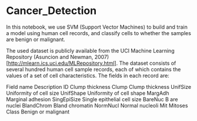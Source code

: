 # Cancer_Detection

In this notebook, we use SVM (Support Vector Machines) to build and train a model using human cell records, and classify cells to whether the samples are benign or malignant.

The used dataset is publicly available from the UCI Machine Learning Repository (Asuncion and Newman, 2007)[http://mlearn.ics.uci.edu/MLRepository.html]. The dataset consists of several hundred human cell sample records, each of which contains the values of a set of cell characteristics. The fields in each record are:

Field name	  Description
ID	          Clump thickness
Clump	        Clump thickness
UnifSize	    Uniformity of cell size
UnifShape	    Uniformity of cell shape
MargAdh	      Marginal adhesion
SingEpiSize	  Single epithelial cell size
BareNuc	B     are nuclei
BlandChrom	  Bland chromatin
NormNucl	    Normal nucleoli
Mit	          Mitoses
Class	        Benign or malignant
